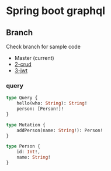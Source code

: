 # Spring boot graphql

## Branch
Check branch for sample code

- Master (current)
- [2-crud](https://github.com/utsmannn/spring-boot-graphql-training/tree/2-crud)
- [3-jwt](https://github.com/utsmannn/spring-boot-graphql-training/tree/3-jwt)

### query
```graphql
type Query {
    hello(who: String): String!
    person: [Person!]!
}

type Mutation {
    addPerson(name: String!): Person!
}

type Person {
    id: Int!,
    name: String!
}
```